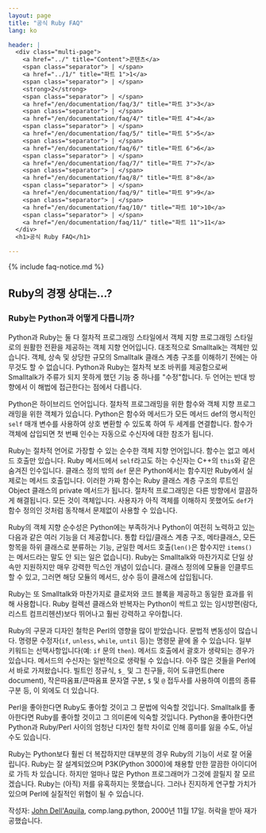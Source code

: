```yaml
---
layout: page
title: "공식 Ruby FAQ"
lang: ko

header: |
  <div class="multi-page">
    <a href="../" title="Content">콘텐츠</a>
    <span class="separator"> | </span>
    <a href="../1/" title="파트 1">1</a>
    <span class="separator"> | </span>
    <strong>2</strong>
    <span class="separator"> | </span>
    <a href="/en/documentation/faq/3/" title="파트 3">3</a>
    <span class="separator"> | </span>
    <a href="/en/documentation/faq/4/" title="파트 4">4</a>
    <span class="separator"> | </span>
    <a href="/en/documentation/faq/5/" title="파트 5">5</a>
    <span class="separator"> | </span>
    <a href="/en/documentation/faq/6/" title="파트 6">6</a>
    <span class="separator"> | </span>
    <a href="/en/documentation/faq/7/" title="파트 7">7</a>
    <span class="separator"> | </span>
    <a href="/en/documentation/faq/8/" title="파트 8">8</a>
    <span class="separator"> | </span>
    <a href="/en/documentation/faq/9/" title="파트 9">9</a>
    <span class="separator"> | </span>
    <a href="/en/documentation/faq/10/" title="파트 10">10</a>
    <span class="separator"> | </span>
    <a href="/en/documentation/faq/11/" title="파트 11">11</a>
  </div>
  <h1>공식 Ruby FAQ</h1>

---
```


{% include faq-notice.md %}

## Ruby의 경쟁 상대는...?

### Ruby는 Python과 어떻게 다릅니까?

Python과 Ruby는 둘 다 절차적 프로그래밍 스타일에서 객체 지향 프로그래밍
스타일로의 원활한 전환을 제공하는 객체 지향 언어입니다. 대조적으로 Smalltalk는
객체만 있습니다. 객체, 상속 및 상당한 규모의 Smalltalk 클래스 계층 구조를
이해하기 전에는 아무것도 할 수 없습니다. Python과 Ruby는 절차적 보조 바퀴를
제공함으로써 Smalltalk가 주류가 되지 못하게 했던 기능 중 하나를
"수정"합니다. 두 언어는 반대 방향에서 이 해법에 접근한다는 점에서 다릅니다.

Python은 하이브리드 언어입니다. 절차적 프로그래밍을 위한 함수와 객체 지향
프로그래밍을 위한 객체가 있습니다. Python은 함수와 메서드가 모든 메서드 def의
명시적인 `self` 매개 변수를 사용하여 상호 변환할 수 있도록 하여 두 세계를
연결합니다. 함수가 객체에 삽입되면 첫 번째 인수는 자동으로 수신자에 대한 참조가
됩니다.

Ruby는 절차적 언어로 가장할 수 있는 순수한 객체 지향 언어입니다. 함수는 없고
메서드 호출만 있습니다. Ruby 메서드에서 `self`라고도 하는 수신자는 C++의
`this`와 같은 숨겨진 인수입니다. 클래스 정의 밖의 `def` 문은 Python에서는
함수지만 Ruby에서 실제로는 메서드 호출입니다. 이러한 가짜 함수는 Ruby 클래스
계층 구조의 루트인 Object 클래스의 private 메서드가 됩니다. 절차적 프로그래밍은
다른 방향에서 깔끔하게 해결됩니다. 모든 것이 객체입니다. 사용자가 아직 객체를
이해하지 못했어도 `def`가 함수 정의인 것처럼 동작해서 문제없이 사용할 수 있습니다.

Ruby의 객체 지향 순수성은 Python에는 부족하거나 Python이 여전히 노력하고 있는 다음과 같은
여러 기능을 더 제공합니다. 통합 타입/클래스 계층 구조, 메타클래스, 모든 항목을
하위 클래스로 분류하는 기능, 균일한 메서드 호출(`len()`은 함수지만 `items()`는
메서드라는 말도 안 되는 일은 없습니다). Ruby는 Smalltalk와 마찬가지로 단일 상속만
지원하지만 매우 강력한 믹스인 개념이 있습니다. 클래스 정의에 모듈을 인클루드
할 수 있고, 그러면 해당 모듈의 메서드, 상수 등이 클래스에 삽입됩니다.

Ruby는 또 Smalltalk와 마찬가지로 클로저와 코드 블록을 제공하고 동일한 효과를
위해 사용합니다. Ruby 컬렉션 클래스와 반복자는 Python이 싹트고 있는
임시방편(람다, 리스트 컴프리헨션)보다 뛰어나고 훨씬 강력하고 우아합니다.

Ruby의 구문과 디자인 철학은 Perl의 영향을 많이 받았습니다. 문법적 변동성이
많습니다. 명령문 수정자(`if`, `unless`, `while`, `until` 등)는 명령문 끝에
올 수 있습니다. 일부 키워드는 선택사항입니다(예: `if` 문의 `then`). 메서드
호출에서 괄호가 생략되는 경우가 있습니다. 메서드의 수신자는 일반적으로 생략될 수
있습니다. 아주 많은 것들을 Perl에서 바로 가져왔습니다. 빌트인 정규식, `$_` 및 그
친구들, 히어 도큐먼트(here document), 작은따옴표/큰따옴표 문자열 구분, `$` 및 `@` 접두사를 사용하여
이름의 종류 구분 등, 이 외에도 더 있습니다.

Perl을 좋아한다면 Ruby도 좋아할 것이고 그 문법에 익숙할 것입니다. Smalltalk를
좋아한다면 Ruby를 좋아할 것이고 그 의미론에 익숙할 것입니다. Python을 좋아한다면
Python과 Ruby/Perl 사이의 엄청난 디자인 철학 차이로 인해 흥미를 잃을 수도, 아닐 수도
있습니다.

Ruby는 Python보다 훨씬 더 복잡하지만 대부분의 경우 Ruby의 기능이 서로 잘
어울립니다. Ruby는 잘 설계되었으며 P3K(Python 3000)에 채용할 만한 깔끔한 아이디어로
가득 차 있습니다. 하지만 얼마나 많은 Python 프로그래머가 그것에 끌릴지 잘
모르겠습니다. Ruby는 (아직) 저를 유혹하지는 못했습니다. 그러나 진지하게 연구할
가치가 있으며 Perl에 실질적인 위협이 될 수 있습니다.

작성자: [John Dell'Aquila](mailto:jbd@alum.mit.edu), comp.lang.python,
2000년 11월 17일. 허락을 받아 재가공했습니다.
